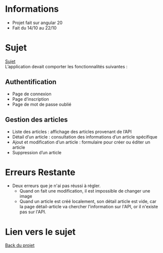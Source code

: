 # Informations 
- Projet fait sur angular 20 
- Fait du 14/10 au 22/10

# Sujet 
[Sujet](https://chocolaterie.github.io/documentation/docs/js-avance/project/project-angular)  
L’application devait comporter les fonctionnalités suivantes :  
## Authentification  
- Page de connexion
- Page d’inscription
- Page de mot de passe oublié
## Gestion des articles  
- Liste des articles : affichage des articles provenant de l’API
- Détail d’un article : consultation des informations d’un article spécifique
- Ajout et modification d’un article : formulaire pour créer ou éditer un article
- Suppression d’un article

# Erreurs Restante 
- Deux erreurs que je n'ai pas réussi à régler. 
	- Quand on fait une modification, il est impossible de changer une image 
	- Quand un article est créé localement, son détail article est vide, car la page détail-article va chercher l'information sur l'API, or il n'existe pas sur l'API.  

# Lien vers le sujet 
[Back du projet](https://github.com/Chocolaterie/ApiArticle)
